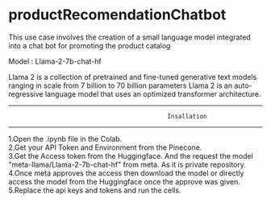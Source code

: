 # productRecomendationChatbot
This use case involves the creation of a small language model integrated into a chat bot for promoting the product catalog

Model : Llama-2-7b-chat-hf

Llama 2 is a collection of pretrained and fine-tuned generative text models ranging in scale from 7 billion to 70 billion parameters
Llama 2 is an auto-regressive language model that uses an optimized transformer architecture.

--------------------------------------------------------------------------------------------------------------------
                                                Insallation
--------------------------------------------------------------------------------------------------------------------
1.Open the .ipynb file in the Colab. <br>
2.Get your API Token and Environment from the Pinecone.<br>
3.Get the Access token from the Huggingface. And the request the model "meta-llama/Llama-2-7b-chat-hf" from meta. As it is private repository.<br>
4.Once meta approves the access then download the model or directly access the model from the Huggingface once the approve was given.<br>
5.Replace the api keys and tokens and run the cells.<br>
